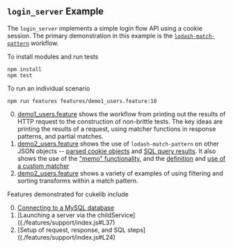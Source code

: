 
## `login_server` Example

The `login_server` implements a simple login flow API using a cookie session. The primary demonstration in this example is the [`lodash-match-pattern`](https://github.com/Originate/lodash-match-pattern) workflow.

To install modules and run tests

```
npm install
npm test
```

To run an individual scenario

```
npm run features features/demo1_users.feature:10
```

0. [demo1_users.feature](./features/demo1_users.feature) shows the workflow from printing out the results of HTTP request to the construction of non-brittle tests. The key ideas are printing the results of a request, using matcher functions in response patterns, and partial matches.
0. [demo2_users.feature](./features/demo2_users.feature) shows the use of `lodash-match-pattern` on other JSON objects -- [parsed cookie objects](./features/demo2_users.feature#L13) and [SQL query results](./features/demo2_users.feature#L35). It also shows the use of the ["memo" functionality](./features/demo2_users.feature#L58), and the [definition](./features/support/index.js#L15) and [use of a custom matcher](./features/demo2_users.feature#L83)
0. [demo2_users.feature](./features/demo2_users.feature) shows a variety of examples of using filtering and sorting transforms within a match pattern.

Features demonstrated for cukelib include

0. [Connecting to a MySQL database](./features/support/index.js#L35)
0. [Launching a server via the childService]((./features/support/index.js#L37)
0. [Setup of request, response, and SQL steps]((./features/support/index.js#L24)
